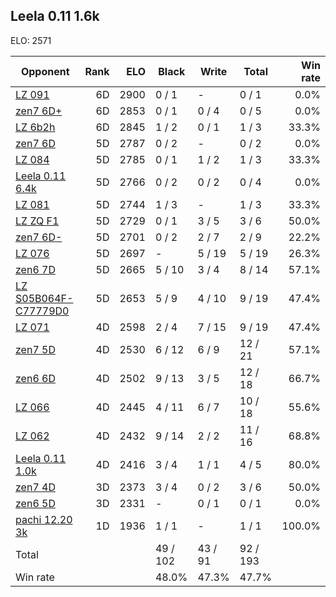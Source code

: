 ## Leela 0.11 1.6k ##

ELO: 2571

Opponent | Rank | ELO | Black | Write | Total | Win rate
---------|-----:|----:|-------|-------|-------|-------:
[LZ 091](LZ%20091.md) | 6D | 2900 | 0 / 1 | - | 0 / 1 | 0.0%
[zen7 6D+](zen7%206D+.md) | 6D | 2853 | 0 / 1 | 0 / 4 | 0 / 5 | 0.0%
[LZ 6b2h](LZ%206b2h.md) | 6D | 2845 | 1 / 2 | 0 / 1 | 1 / 3 | 33.3%
[zen7 6D](zen7%206D.md) | 5D | 2787 | 0 / 2 | - | 0 / 2 | 0.0%
[LZ 084](LZ%20084.md) | 5D | 2785 | 0 / 1 | 1 / 2 | 1 / 3 | 33.3%
[Leela 0.11 6.4k](Leela%200.11%206.4k.md) | 5D | 2766 | 0 / 2 | 0 / 2 | 0 / 4 | 0.0%
[LZ 081](LZ%20081.md) | 5D | 2744 | 1 / 3 | - | 1 / 3 | 33.3%
[LZ ZQ F1](LZ%20ZQ%20F1.md) | 5D | 2729 | 0 / 1 | 3 / 5 | 3 / 6 | 50.0%
[zen7 6D-](zen7%206D-.md) | 5D | 2701 | 0 / 2 | 2 / 7 | 2 / 9 | 22.2%
[LZ 076](LZ%20076.md) | 5D | 2697 | - | 5 / 19 | 5 / 19 | 26.3%
[zen6 7D](zen6%207D.md) | 5D | 2665 | 5 / 10 | 3 / 4 | 8 / 14 | 57.1%
[LZ S05B064F-C77779D0](LZ%20S05B064F-C77779D0.md) | 5D | 2653 | 5 / 9 | 4 / 10 | 9 / 19 | 47.4%
[LZ 071](LZ%20071.md) | 4D | 2598 | 2 / 4 | 7 / 15 | 9 / 19 | 47.4%
[zen7 5D](zen7%205D.md) | 4D | 2530 | 6 / 12 | 6 / 9 | 12 / 21 | 57.1%
[zen6 6D](zen6%206D.md) | 4D | 2502 | 9 / 13 | 3 / 5 | 12 / 18 | 66.7%
[LZ 066](LZ%20066.md) | 4D | 2445 | 4 / 11 | 6 / 7 | 10 / 18 | 55.6%
[LZ 062](LZ%20062.md) | 4D | 2432 | 9 / 14 | 2 / 2 | 11 / 16 | 68.8%
[Leela 0.11 1.0k](Leela%200.11%201.0k.md) | 4D | 2416 | 3 / 4 | 1 / 1 | 4 / 5 | 80.0%
[zen7 4D](zen7%204D.md) | 3D | 2373 | 3 / 4 | 0 / 2 | 3 / 6 | 50.0%
[zen6 5D](zen6%205D.md) | 3D | 2331 | - | 0 / 1 | 0 / 1 | 0.0%
[pachi 12.20 3k](pachi%2012.20%203k.md) | 1D | 1936 | 1 / 1 | - | 1 / 1 | 100.0%
Total | | | 49 / 102 | 43 / 91 | 92 / 193 | 
Win rate| | | 48.0% | 47.3% | 47.7% | 
